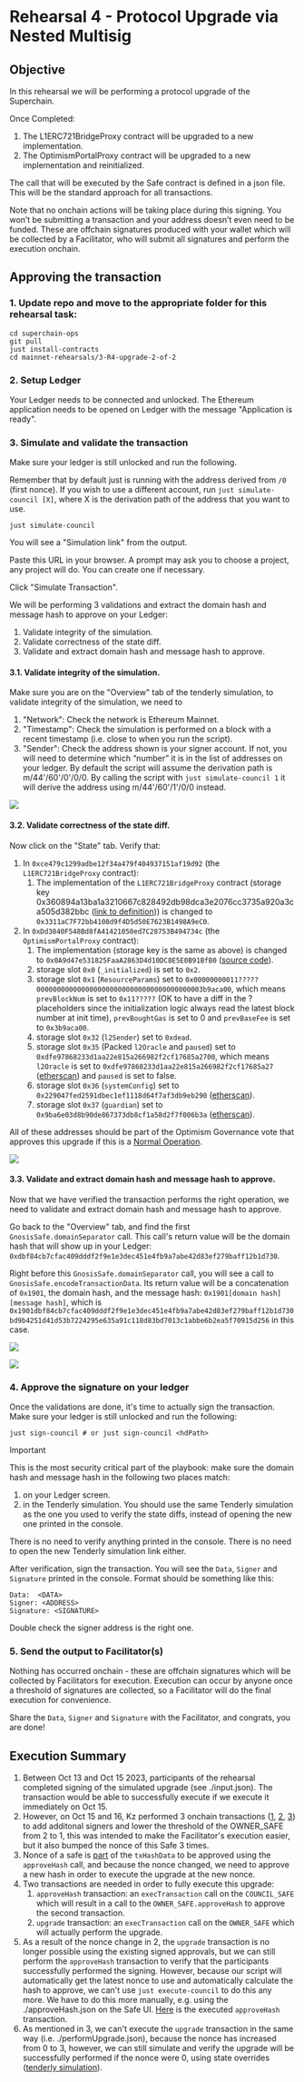 # Rehearsal 4 - Protocol Upgrade via Nested Multisig

## Objective

In this rehearsal we will be performing a protocol upgrade of the
Superchain.

Once Completed:
1. The L1ERC721BridgeProxy contract will be upgraded to a new
   implementation.
2. The OptimismPortalProxy contract will be upgraded to a new
   implementation and reinitialized.

The call that will be executed by the Safe contract is defined in a
json file. This will be the standard approach for all transactions.

Note that no onchain actions will be taking place during this
signing. You won’t be submitting a transaction and your address
doesn’t even need to be funded. These are offchain signatures produced
with your wallet which will be collected by a Facilitator, who will
submit all signatures and perform the execution onchain.


## Approving the transaction

### 1. Update repo and move to the appropriate folder for this rehearsal task:

```
cd superchain-ops
git pull
just install-contracts
cd mainnet-rehearsals/3-R4-upgrade-2-of-2
```

### 2. Setup Ledger

Your Ledger needs to be connected and unlocked. The Ethereum
application needs to be opened on Ledger with the message "Application
is ready".

### 3. Simulate and validate the transaction

Make sure your ledger is still unlocked and run the following.

Remember that by default just is running with the address derived from `/0` (first nonce). If you wish to use a different account, run `just simulate-council [X]`, where X is the derivation path of the address that you want to use.

``` shell
just simulate-council
```

You will see a "Simulation link" from the output.

Paste this URL in your browser. A prompt may ask you to choose a
project, any project will do. You can create one if necessary.

Click "Simulate Transaction".

We will be performing 3 validations and extract the domain hash and
message hash to approve on your Ledger:

1. Validate integrity of the simulation.
2. Validate correctness of the state diff.
3. Validate and extract domain hash and message hash to approve.

#### 3.1. Validate integrity of the simulation.

Make sure you are on the "Overview" tab of the tenderly simulation, to
validate integrity of the simulation, we need to

1. "Network": Check the network is Ethereum Mainnet.
2. "Timestamp": Check the simulation is performed on a block with a
   recent timestamp (i.e. close to when you run the script).
3. "Sender": Check the address shown is your signer account. If not,
   you will need to determine which “number” it is in the list of
   addresses on your ledger. By default the script will assume the
   derivation path is m/44'/60'/0'/0/0. By calling the script with
   `just simulate-council 1` it will derive the address using
   m/44'/60'/1'/0/0 instead.

![](./images/tenderly-overview-network.png)

#### 3.2. Validate correctness of the state diff.

Now click on the "State" tab. Verify that:

1. In `0xce479c1299adbe12f34a479f404937151af19d92` (the
   `L1ERC721BridgeProxy` contract):
   1. The implementation of the `L1ERC721BridgeProxy` contract
      (storage key
      0x360894a13ba1a3210667c828492db98dca3e2076cc3735a920a3ca505d382bbc ([link to definition](https://github.com/ethereum-optimism/optimism/blob/cb42a6108d780451f6cecceff8182e11aa6a0490/packages/contracts-bedrock/src/libraries/Constants.sol#L27C9-L27C75)))
      is changed to `0x3311aC7F72bb4108d9f4D5d50E7623B1498A9eC0`.
2. In `0xDd3840F548Bd8fA41421050ed7C28753B494734c` (the
   `OptimismPortalProxy` contract):
   1. The implementation (storage key is the same as above) is changed
      to `0x0A9d47e531825FaaA2863D4d10DC8E5E0B91BfB0` ([source
      code](https://github.com/ethereum-optimism/optimism/blob/716f81a6fc4ef125364b95a799474082ea3eb062/packages/contracts-bedrock/src/L1/OptimismPortal.sol)).
   2. storage slot `0x0` (`_initialized`) is set to `0x2`.
   3. storage slot `0x1` (`ResourceParams`) set to
      `0x00000000011?????00000000000000000000000000000000000000003b9aca00`,
      which means `prevBlockNum` is set to `0x11?????` (OK to have a diff
      in the ? placeholders since the initialization logic always read
      the latest block number at init time), `prevBoughtGas` is set to 0
      and `prevBaseFee` is set to `0x3b9aca00`.
   5. storage slot `0x32` (`l2Sender`) set to `0xdead`.
   6. storage slot `0x35` (Packed `l2Oracle` and `paused`) set to
      `0xdfe97868233d1aa22e815a266982f2cf17685a2700`, which means
      `l2Oracle` is set to
      `0xdfe97868233d1aa22e815a266982f2cf17685a27` ([etherscan](https://etherscan.io/address/0xdfe97868233d1aa22e815a266982f2cf17685a27#readProxyContract))
      and `paused` is set to false.
   7. storage slot `0x36` (`systemConfig`) set to
      `0x229047fed2591dbec1ef1118d64f7af3db9eb290` ([etherscan](https://etherscan.io/address/0x229047fed2591dbec1ef1118d64f7af3db9eb290#readProxyContract)).
   8. storage slot `0x37` (`guardian`) set to
      `0x9ba6e03d8b90de867373db8cf1a58d2f7f006b3a` ([etherscan](https://app.safe.global/settings/setup?safe=eth:0x9BA6e03D8B90dE867373Db8cF1A58d2F7F006b3A)).

All of these addresses should be part of the Optimism Governance vote
that approves this upgrade if this is a [Normal
Operation](https://github.com/ethereum-optimism/OPerating-manual/blob/1f42a3766d084864a818b93ce7ba0857a4a846ea/Security%20Council%20Charter%20v0.1.md#normal-operation).

![](./images/tenderly-state-diff.png)


#### 3.3. Validate and extract domain hash and message hash to approve.

Now that we have verified the transaction performs the right
operation, we need to validate and extract domain hash and message
hash to approve.

Go back to the "Overview" tab, and find the first
`GnosisSafe.domainSeparator` call. This call's return value will be
the domain hash that will show up in your Ledger:
`0xdbf84cb7cfac409dddf2f9e1e3dec451e4fb9a7abe42d83ef279baff12b1d730`.

Right before this `GnosisSafe.domainSeparator` call, you will see a
call to `GnosisSafe.encodeTransactionData`. Its return value will be a
concatenation of `0x1901`, the domain hash, and the message hash:
`0x1901[domain hash][message hash]`, which is
`0x1901dbf84cb7cfac409dddf2f9e1e3dec451e4fb9a7abe42d83ef279baff12b1d730bd9b4251d41d53b7224295e635a91c118d83bd7013c1abbe6b2ea5f70915d256`
in this case.

![](./images/tenderly-hashes-1.png)

![](./images/tenderly-hashes-2.png)

### 4. Approve the signature on your ledger

Once the validations are done, it's time to actually sign the
transaction. Make sure your ledger is still unlocked and run the
following:

``` shell
just sign-council # or just sign-council <hdPath>
```

> [!IMPORTANT]
> This is the most security critical part of the playbook: make sure
> the domain hash and message hash in the following two places match:

1. on your Ledger screen.
2. in the Tenderly simulation. You should use the same Tenderly
   simulation as the one you used to verify the state diffs, instead
   of opening the new one printed in the console.

There is no need to verify anything printed in the console. There is
no need to open the new Tenderly simulation link either.

After verification, sign the transaction. You will see the `Data`,
`Signer` and `Signature` printed in the console. Format should be
something like this:

```
Data:  <DATA>
Signer: <ADDRESS>
Signature: <SIGNATURE>
```

Double check the signer address is the right one.

### 5. Send the output to Facilitator(s)

Nothing has occurred onchain - these are offchain signatures which
will be collected by Facilitators for execution. Execution can occur
by anyone once a threshold of signatures are collected, so a
Facilitator will do the final execution for convenience.

Share the `Data`, `Signer` and `Signature` with the Facilitator, and
congrats, you are done!


## Execution Summary

1. Between Oct 13 and Oct 15 2023, participants of the rehearsal
   completed signing of the simulated upgrade (see ./input.json). The
   transaction would be able to successfully execute if we execute it
   immediately on Oct 15.
2. However, on Oct 15 and 16, Kz performed 3 onchain transactions
   ([1](https://etherscan.io/tx/0xff15744af0af09ef7ed428229e1b835a9b1fe7cf4a09ea90bb770c89e8a719d0),
   [2](https://etherscan.io/tx/0x5ef217ee8cf7fb29547bc890c6c6793f66e668c4ae00db9fb3e08f1a29a7692b),
   [3](https://etherscan.io/tx/0xa2d0fdcda8b05216c3a41e1f2411c516ea8982033c26a89412852f923cc4a09d))
   to add additonal signers and lower the threshold of the OWNER_SAFE
   from 2 to 1, this was intended to make the Facilitator's execution
   easier, but it also bumped the nonce of this Safe 3 times.
3. Nonce of a safe is
   [part](https://github.com/safe-global/safe-contracts/blob/186a21a74b327f17fc41217a927dea7064f74604/contracts/GnosisSafe.sol#L143)
   of the `txHashData` to be approved using the `approveHash` call,
   and because the nonce changed, we need to approve a new hash in
   order to execute the upgrade at the new nonce.
4. Two transactions are needed in order to fully execute this upgrade:
   1. `approveHash` transaction: an `execTransaction` call on the
      `COUNCIL_SAFE` which will result in a call to the
      `OWNER_SAFE.approveHash` to approve the second transaction.
   2. `upgrade` transaction: an `execTransaction` call on the
      `OWNER_SAFE` which will actually perform the upgrade.
5. As a result of the nonce change in 2, the `upgrade` transaction is
   no longer possible using the existing signed approvals, but we can
   still perform the `approveHash` transaction to verify that the
   participants successfully performed the signing. However, because
   our script will automatically get the latest nonce to use and
   automatically calculate the hash to approve, we can't use `just
   execute-council` to do this any more. We have to do this more
   manually, e.g. using the ./approveHash.json on the Safe
   UI. [Here](https://etherscan.io/tx/0xb4fead12cfd07253a5553d01d098eead3ec00a4225a094491b4e17c433ed8594#eventlog)
   is the executed `approveHash` transaction.
6. As mentioned in 3, we can't execute the `upgrade` transaction in
   the same way (i.e. ./performUpgrade.json), because the nonce has
   increased from 0 to 3, however, we can still simulate and verify
   the upgrade will be successfully performed if the nonce were 0,
   using state overrides ([tenderly
   simulation](https://dashboard.tenderly.co/k-oplabs/project/simulator/b7aa392c-e62d-43c7-a54f-0dedbea45dd6/state-diff)).
